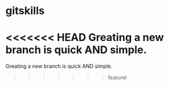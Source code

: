 # gitskills
<<<<<<< HEAD
Greating a new branch is quick AND simple.
=======
Greating a new branch is quick AND simple.
>>>>>>> featurel
